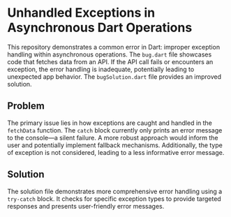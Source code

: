 # Unhandled Exceptions in Asynchronous Dart Operations

This repository demonstrates a common error in Dart: improper exception handling within asynchronous operations.  The `bug.dart` file showcases code that fetches data from an API.  If the API call fails or encounters an exception, the error handling is inadequate, potentially leading to unexpected app behavior. The `bugSolution.dart` file provides an improved solution.

## Problem
The primary issue lies in how exceptions are caught and handled in the `fetchData` function.  The `catch` block currently only prints an error message to the console—a silent failure.  A more robust approach would inform the user and potentially implement fallback mechanisms.  Additionally, the type of exception is not considered, leading to a less informative error message.

## Solution
The solution file demonstrates more comprehensive error handling using a `try-catch` block.  It checks for specific exception types to provide targeted responses and presents user-friendly error messages.